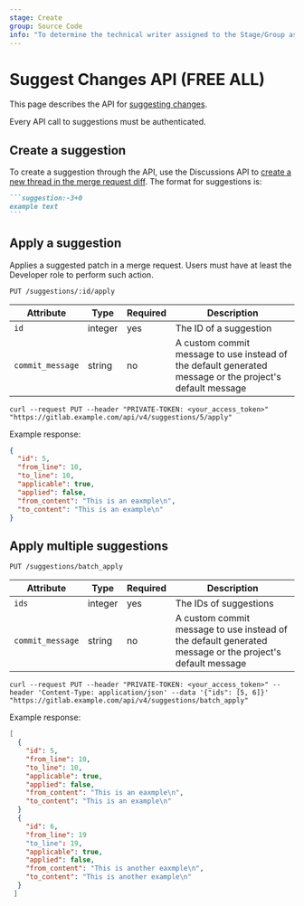 ```yaml
---
stage: Create
group: Source Code
info: "To determine the technical writer assigned to the Stage/Group associated with this page, see https://about.gitlab.com/handbook/product/ux/technical-writing/#assignments"
---
```


# Suggest Changes API **(FREE ALL)**

This page describes the API for [suggesting changes](../user/project/merge_requests/reviews/suggestions.md).

Every API call to suggestions must be authenticated.

## Create a suggestion

To create a suggestion through the API, use the Discussions API to
[create a new thread in the merge request diff](discussions.md#create-new-merge-request-thread).
The format for suggestions is:

````markdown
```suggestion:-3+0
example text
```
````

## Apply a suggestion

Applies a suggested patch in a merge request. Users must have
at least the Developer role to perform such action.

```plaintext
PUT /suggestions/:id/apply
```

| Attribute | Type | Required | Description |
| --------- | ---- | -------- | ----------- |
| `id` | integer | yes | The ID of a suggestion |
| `commit_message` | string | no | A custom commit message to use instead of the default generated message or the project's default message |

```shell
curl --request PUT --header "PRIVATE-TOKEN: <your_access_token>" "https://gitlab.example.com/api/v4/suggestions/5/apply"
```

Example response:

```json
{
  "id": 5,
  "from_line": 10,
  "to_line": 10,
  "applicable": true,
  "applied": false,
  "from_content": "This is an eaxmple\n",
  "to_content": "This is an example\n"
}
```

## Apply multiple suggestions

```plaintext
PUT /suggestions/batch_apply
```

| Attribute | Type | Required | Description |
| --------- | ---- | -------- | ----------- |
| `ids` | integer | yes | The IDs of suggestions |
| `commit_message` | string | no | A custom commit message to use instead of the default generated message or the project's default message |

```shell
curl --request PUT --header "PRIVATE-TOKEN: <your_access_token>" --header 'Content-Type: application/json' --data '{"ids": [5, 6]}' "https://gitlab.example.com/api/v4/suggestions/batch_apply"
```

Example response:

```json
[
  {
    "id": 5,
    "from_line": 10,
    "to_line": 10,
    "applicable": true,
    "applied": false,
    "from_content": "This is an eaxmple\n",
    "to_content": "This is an example\n"
  }
  {
    "id": 6,
    "from_line": 19
    "to_line": 19,
    "applicable": true,
    "applied": false,
    "from_content": "This is another eaxmple\n",
    "to_content": "This is another example\n"
  }
 ]
```
